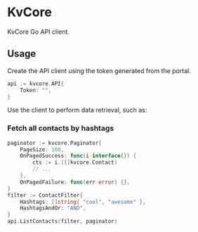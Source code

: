 # KvCore

KvCore Go API client.

## Usage

Create the API client using the token generated from the portal.

```go
api := kvcore.API{
	Token: "",
}
```

Use the client to perform data retrieval, such as:

### Fetch all contacts by hashtags

```go
paginator := kvcore.Paginator{
	PageSize: 100,
	OnPagedSuccess: func(i interface{}) {
		cts := i.([]kvcore.Contact)
		// ...
	},
	OnPagedFailure: func(err error) {},
}
filter := ContactFilter{
	Hashtags: []string{ "cool", "awesome" },
	HashtagsAndOr: "AND",
}
api.ListContacts(filter, paginator)
```